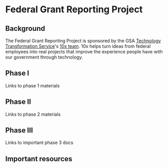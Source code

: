 # Federal Grant Reporting Project

## Background

The Federal Grant Reporting Project is sponsored by the GSA [Technology Transformation Service](https://www.gsa.gov/about-us/organization/federal-acquisition-service/technology-transformation-services)'s [10x team](https://10x.gsa.gov). 10x helps turn ideas from federal employees into real projects that improve the experience people have with our government through technology.

## Phase I

Links to phase 1 materials

## Phase II

Links to phase 2 materials

## Phase III

Links to important phase 3 docs

## Important resources


